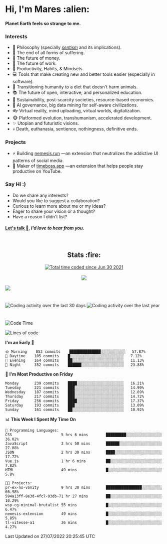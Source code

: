 <h1>Hi, I'm Mares :alien:</h1>

#### Planet Earth feels so strange to me.

### **Interests**

- 🌊 Philosophy (specially [_sentism_][sentismmedium] and its implications).
- 🎯 The end of all forms of suffering.
- 💸 The future of money.
- 💼 The future of work.
- 🧠 Productivity, Habits, & Mindsets.
- 💻 Tools that make creating new and better tools easier (especially in software).
- 🥗 Transitioning humanity to a diet that doesn't harm animals.
- 📚 The future of open, interactive, and personalized education.
- 🌱 Sustainability, post-scarcity societies, resource-based economies.
- 🤖 AI governance, big data mining for self-aware civilizations.
- 👓 Virtual reality, mind uploading, virtual worlds, digitalization.
- 🐵 Platformed evolution, transhumanism, accelerated development.
- ✨ Utopian and futuristic visions.
- 💀 Death, euthanasia, sentience, nothingness, definitive ends.


### **Projects**

- ⚡ Building [nemesis.run](https://chrome.google.com/webstore/detail/nemesis-%E2%80%93-humane-design-f/blfbbifgjgikekfochleknjcopefifgo?hl=en) —an extension that neutralizes the addictive UI patterns of social media.
- 💎 Maker of [timeboss.app](https://timeboss.app) —an extension that helps people stay productive on YouTube.


### **Say Hi :)**

- Do we share any interests?
- Would you like to suggest a collaboration?
- Curious to learn more about me or my ideas?
- Eager to share your vision or a thought?
- Have a reason I didn't list?

#### [Let's talk :wave:.](mailto:mareszhar@gmail.com) _I'd love to hear from you_.

[sentismmedium]: https://medium.com/@mareszhar/born-a-prisoner-a-reflection-about-life-its-struggles-and-a-plan-to-escape-d8566ce9b026

<br>

<h2 align="center">Stats :fire:</h2>

<div align="center">
  <a href="https://wakatime.com/@cfdc0e0d-4860-4b62-9ff0-cb659185525e">
    <img src="https://wakatime.com/badge/user/cfdc0e0d-4860-4b62-9ff0-cb659185525e.svg" alt="Total time coded since Jun 30 2021" />
  </a>
</div>

<br>

<!-- 
Add or remove this: 
&dates=B1AAB3FF 
...or this...
&date_format=M%20j%5B%2C%20Y%5D
from the *streak stats URL below* if they get bugged and aren't updating: 
-->

<div align="center">
  <img src="https://github-readme-streak-stats.herokuapp.com?user=mareszhar&theme=black-ice&hide_border=true&stroke=FFFFFF15&ring=DF8FFE&fire=DF8FFE&currStreakLabel=DF8FFE&background=1A232A&currStreakNum=86FFAB&dates=B1AAB3FF&date_format=M%20j%5B%2C%20Y%5D">
</div>

<br>

<img src="https://activity-graph.herokuapp.com/graph?username=mareszhar&theme=nord&bg_color=00000000&color=979797&line=DF8FFE&point=00000000&area=true&hide_border=true">

<br>

<h1></h1>

<img src="https://wakatime.com/share/@mares/5df0ff02-9c79-41b4-b540-51dc9c65a57b.svg" alt="Coding activity over the last 30 days" />
<img src="https://wakatime.com/share/@mares/ea89ba71-f374-40af-930c-e0655909fe37.svg" alt="Coding activity over the last year" />

<h1></h1>

<!--START_SECTION:waka-->
![Code Time](http://img.shields.io/badge/Code%20Time-545%20hrs%2054%20mins-blue)

![Lines of code](https://img.shields.io/badge/From%20Hello%20World%20I%27ve%20Written-146%20Thousand%20lines%20of%20code-blue)

**I'm an Early 🐤** 

```text
🌞 Morning    853 commits    ██████████████░░░░░░░░░░░   57.87% 
🌆 Daytime    105 commits    █░░░░░░░░░░░░░░░░░░░░░░░░   7.12% 
🌃 Evening    164 commits    ██░░░░░░░░░░░░░░░░░░░░░░░   11.13% 
🌙 Night      352 commits    ██████░░░░░░░░░░░░░░░░░░░   23.88%

```
📅 **I'm Most Productive on Friday** 

```text
Monday       239 commits    ████░░░░░░░░░░░░░░░░░░░░░   16.21% 
Tuesday      221 commits    ███░░░░░░░░░░░░░░░░░░░░░░   14.99% 
Wednesday    187 commits    ███░░░░░░░░░░░░░░░░░░░░░░   12.69% 
Thursday     217 commits    ███░░░░░░░░░░░░░░░░░░░░░░   14.72% 
Friday       256 commits    ████░░░░░░░░░░░░░░░░░░░░░   17.37% 
Saturday     193 commits    ███░░░░░░░░░░░░░░░░░░░░░░   13.09% 
Sunday       161 commits    ██░░░░░░░░░░░░░░░░░░░░░░░   10.92%

```


📊 **This Week I Spent My Time On** 

```text
💬 Programming Languages: 
CSS                      5 hrs 6 mins        █████████░░░░░░░░░░░░░░░░   36.02% 
JavaScript               3 hrs 50 mins       ██████░░░░░░░░░░░░░░░░░░░   27.08% 
JSON                     2 hrs 30 mins       ████░░░░░░░░░░░░░░░░░░░░░   17.72% 
Vue.js                   1 hr 6 mins         ██░░░░░░░░░░░░░░░░░░░░░░░   7.82% 
HTML                     49 mins             █░░░░░░░░░░░░░░░░░░░░░░░░   5.8%

🐱‍💻 Projects: 
pr-ex-no-vanity          9 hrs 30 mins       ████████████████░░░░░░░░░   66.98% 
594a13ff-8e3d-4fc7-93db-71 hr 27 mins        ██░░░░░░░░░░░░░░░░░░░░░░░   10.29% 
wsp-cg-minimal-brutalist 55 mins             █░░░░░░░░░░░░░░░░░░░░░░░░   6.47% 
nemesis-extension        49 mins             █░░░░░░░░░░░░░░░░░░░░░░░░   5.85% 
tl-vitesse-a1            36 mins             █░░░░░░░░░░░░░░░░░░░░░░░░   4.27%

```


 Last Updated on 27/07/2022 20:25:45 UTC
<!--END_SECTION:waka-->
